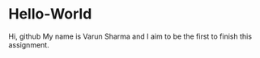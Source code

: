 # Hello-World
Hi, github
My name is Varun Sharma and I aim to be the first to finish this assignment.
